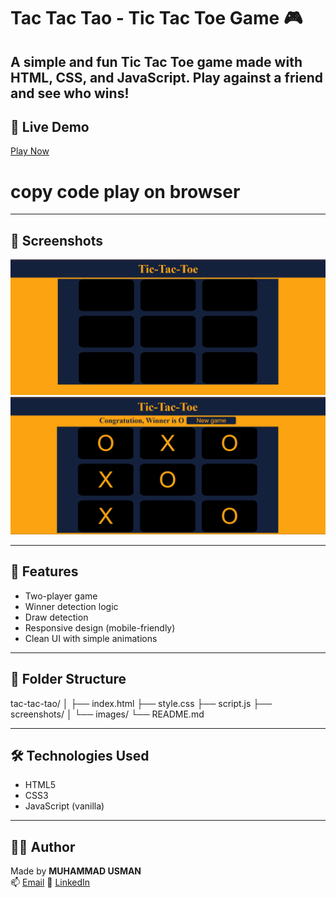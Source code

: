 # Tac Tac Tao - Tic Tac Toe Game 🎮
A simple and fun Tic Tac Toe game made with **HTML**, **CSS**, and **JavaScript**. Play against a friend and see who wins!
---

## 🔗 Live Demo

[Play Now](https://github.com/builtbyusman/tic-tac-toe-game)
# copy code play on browser 

---

## 📸 Screenshots

![Game ](./screenshots/home.png)
![Win Game](./screenshots/win.png)


---

## 🧠 Features

- Two-player game
- Winner detection logic
- Draw detection
- Responsive design (mobile-friendly)
- Clean UI with simple animations

---

## 📂 Folder Structure
tac-tac-tao/
│
├── index.html
├── style.css
├── script.js
├── screenshots/
│ └── images/
└── README.md



---

## 🛠 Technologies Used

- HTML5
- CSS3
- JavaScript (vanilla)

---

## 👨‍💻 Author

Made by **MUHAMMAD USMAN**  
📫 [Email](mailto:developerusman23@gmail.com) 
💼 [LinkedIn](https://www.linkedin.com/in/muhammad-usman-862693367/)
